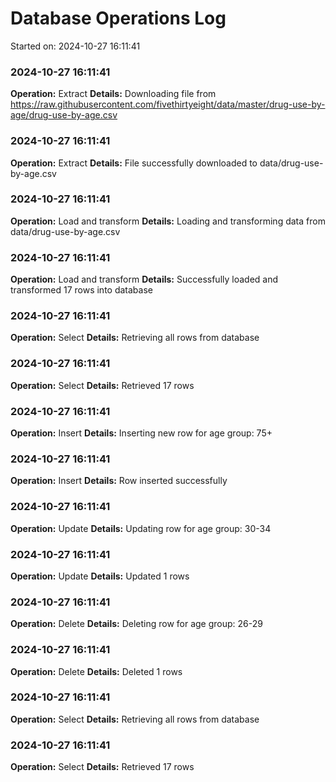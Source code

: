 # Database Operations Log
Started on: 2024-10-27 16:11:41

### 2024-10-27 16:11:41
**Operation:** Extract
**Details:** Downloading file from https://raw.githubusercontent.com/fivethirtyeight/data/master/drug-use-by-age/drug-use-by-age.csv

### 2024-10-27 16:11:41
**Operation:** Extract
**Details:** File successfully downloaded to data/drug-use-by-age.csv

### 2024-10-27 16:11:41
**Operation:** Load and transform
**Details:** Loading and transforming data from data/drug-use-by-age.csv

### 2024-10-27 16:11:41
**Operation:** Load and transform
**Details:** Successfully loaded and transformed 17 rows into database

### 2024-10-27 16:11:41
**Operation:** Select
**Details:** Retrieving all rows from database

### 2024-10-27 16:11:41
**Operation:** Select
**Details:** Retrieved 17 rows

### 2024-10-27 16:11:41
**Operation:** Insert
**Details:** Inserting new row for age group: 75+

### 2024-10-27 16:11:41
**Operation:** Insert
**Details:** Row inserted successfully

### 2024-10-27 16:11:41
**Operation:** Update
**Details:** Updating row for age group: 30-34

### 2024-10-27 16:11:41
**Operation:** Update
**Details:** Updated 1 rows

### 2024-10-27 16:11:41
**Operation:** Delete
**Details:** Deleting row for age group: 26-29

### 2024-10-27 16:11:41
**Operation:** Delete
**Details:** Deleted 1 rows

### 2024-10-27 16:11:41
**Operation:** Select
**Details:** Retrieving all rows from database

### 2024-10-27 16:11:41
**Operation:** Select
**Details:** Retrieved 17 rows

